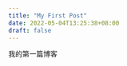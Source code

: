 ```yaml
---
title: "My First Post"
date: 2022-05-04T13:25:38+08:00
draft: false
---
```

我的第一篇博客                                                                                                                                  


